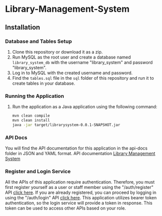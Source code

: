 # Library-Management-System

## Installation

### Database and Tables Setup

1. Clone this repository or download it as a zip.
2. Run MySQL as the root user and create a database named `library_system_db` with the username "library_system" and password "library_system".
3. Log in to MySQL with the created username and password.
4. Find the `tables.sql` file in the `sql` folder of this repository and run it to create tables in your database.

### Running the Application

1. Run the application as a Java application using the following command:
   ```sh
   mvn clean compile
   mvn clean install
   java -jar target/librarysystem-0.0.1-SNAPSHOT.jar
### API Docs
You will find the API documentation for this application in the api-docs folder in JSON and YAML format.
API documentation [Library Management System](https://documenter.getpostman.com/view/31701906/2sA3QmEasP)

### Register and Login Service
All the APIs of this application require authentication. Therefore, you must first register yourself as a user or staff member using the "/auth/register" API [click here](https://documenter.getpostman.com/view/31701906/2sA3QmEasP#2f00eec4-2ada-4b2f-ab65-dc20656bfaee). If you are already registered, you can proceed by logging in using the "/auth/login" API [click here](https://documenter.getpostman.com/view/31701906/2sA3QmEasP#82636bfa-cdb4-4c7b-be78-980fef98ab04). This application utilizes bearer token authentication, so the login service will provide a token in response. This token can be used to access other APIs based on your role.
